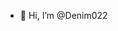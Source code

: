 - 👋 Hi, I’m @Denim022
<!---
Denim022/Denim022 is a ✨ special ✨ repository because its `README.md` (this file) appears on your GitHub profile.
You can click the Preview link to take a look at your changes.
--->
